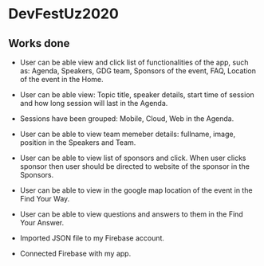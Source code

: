 # DevFestUz2020

## Works done

- User can be able view and click list of functionalities of the app, such as: Agenda, Speakers, GDG team, 
Sponsors of the event, FAQ, Location of the event in the Home.


- User can be able view: Topic title, speaker details, start time of session and how long session will last in the Agenda.


- Sessions have been grouped: Mobile, Cloud, Web in the Agenda.


- User can be able to view team memeber details: fullname, image, position in the Speakers and Team.


- User can be able to view list of sponsors and click. When user clicks sponsor then user should be directed to website of the sponsor in the Sponsors.


- User can be able to view in the google map location of the event in the Find Your Way.


- User can be able to view questions and answers to them in the Find Your Answer.


- Imported JSON file to my Firebase account.


- Connected Firebase with my app.
